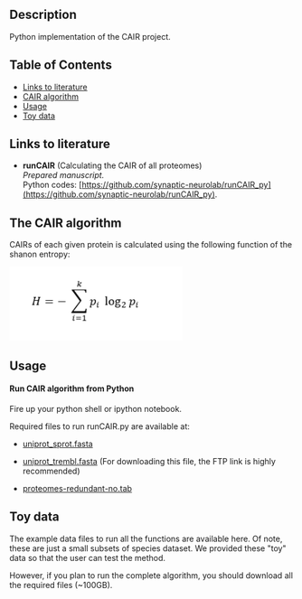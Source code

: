 ## Description
Python implementation of the CAIR project.

## Table of Contents
* [Links to literature](#links-to-literature)
* [CAIR algorithm](#The-CAIR-algorithm)  
* [Usage](#Usage)  
* [Toy data](#Toy-data)


## Links to literature 

* **runCAIR** (Calculating the CAIR of all proteomes)  
_Prepared manuscript._  
Python codes: [https://github.com/synaptic-neurolab/runCAIR_py](https://github.com/synaptic-neurolab/runCAIR_py).  


## The CAIR algorithm
CAIRs of each given protein is calculated using the following function of the shanon entropy:

<img src="img/entropy_formula.PNG" height="130">  

## Usage

#### Run CAIR algorithm from Python
Fire up your python shell or ipython notebook. 

Required files to run runCAIR.py are available at:

* [uniprot_sprot.fasta](https://ftp.expasy.org/databases/uniprot/current_release/knowledgebase/complete/uniprot_sprot.fasta.gz) 

* [uniprot_trembl.fasta](https://ftp.expasy.org/databases/uniprot/current_release/knowledgebase/complete/uniprot_trembl.fasta.gz) (For downloading this file, the FTP link is highly recommended)

* [proteomes-redundant-no.tab](https://www.uniprot.org/proteomes/?query=redundant:no&format=tab&force=true&columns=id,name,organism-id,lineage&compress=yes)








## Toy data
The example data files to run all the functions are available here. Of note, these are just a small subsets of species dataset. We provided these "toy" data so that the user can test the method. 

However, if you plan to run the complete algorithm, you should download all the required files (~100GB).

